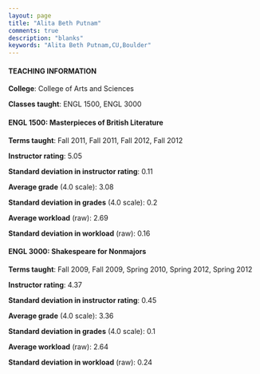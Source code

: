 ```yaml
---
layout: page
title: "Alita Beth Putnam" 
comments: true
description: "blanks"
keywords: "Alita Beth Putnam,CU,Boulder"
---
```

<head>
<script src="https://ajax.googleapis.com/ajax/libs/jquery/2.1.3/jquery.min.js"></script>
<script src="https://dl.dropboxusercontent.com/s/pc42nxpaw1ea4o9/highcharts.js?dl=0"></script>
<!-- <script src="../assets/js/highcharts.js"></script> -->
<style type="text/css">@font-face {
	font-family: "Bebas Neue";
	src: url(https://www.filehosting.org/file/details/544349/BebasNeue Regular.otf) format("opentype");
	}
	h1.Bebas { 
		font-family: "Bebas Neue", Verdana, Tahoma;
	}
</style>
</head>
	   
#### TEACHING INFORMATION

**College**: College of Arts and Sciences

**Classes taught**: ENGL 1500, ENGL 3000

#### ENGL 1500: Masterpieces of British Literature

**Terms taught**: Fall 2011, Fall 2011, Fall 2012, Fall 2012

**Instructor rating**: 5.05

**Standard deviation in instructor rating**: 0.11

**Average grade** (4.0 scale): 3.08

**Standard deviation in grades** (4.0 scale): 0.2

**Average workload** (raw): 2.69

**Standard deviation in workload** (raw): 0.16

#### ENGL 3000: Shakespeare for Nonmajors

**Terms taught**: Fall 2009, Fall 2009, Spring 2010, Spring 2012, Spring 2012

**Instructor rating**: 4.37

**Standard deviation in instructor rating**: 0.45

**Average grade** (4.0 scale): 3.36

**Standard deviation in grades** (4.0 scale): 0.1

**Average workload** (raw): 2.64

**Standard deviation in workload** (raw): 0.24

